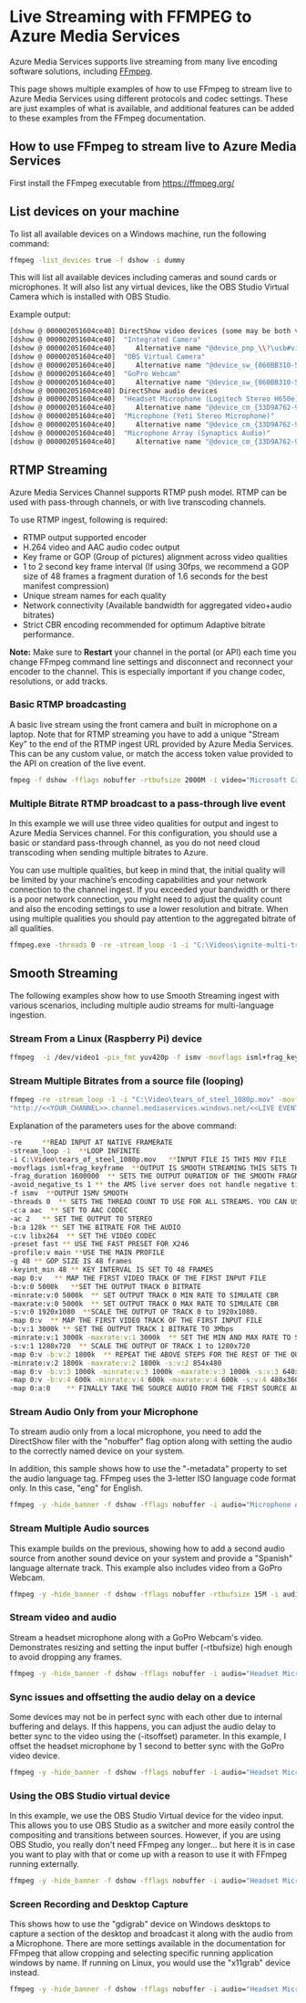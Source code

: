# Live Streaming with FFMPEG to Azure Media Services

Azure Media Services supports live streaming from many live encoding software solutions, including [FFmpeg](https://ffmpeg.org/).

This page shows multiple examples of how to use FFmpeg to stream live to Azure Media Services using different protocols and codec settings. These are just examples of what is available, and additional features can be added to these examples from the FFmpeg documentation.


## How to use FFmpeg to stream live to Azure Media Services

First install the FFmpeg executable from https://ffmpeg.org/

## List devices on your machine

To list all available devices on a Windows machine, run the following command:

```bash
ffmpeg -list_devices true -f dshow -i dummy
```

This will list all available devices including cameras and sound cards or microphones.  It will also list any virtual devices, like the OBS Studio Virtual Camera which is installed with OBS Studio. 

Example output:
```bash
[dshow @ 000002051604ce40] DirectShow video devices (some may be both video and audio devices)
[dshow @ 000002051604ce40]  "Integrated Camera"
[dshow @ 000002051604ce40]     Alternative name "@device_pnp_\\?\usb#vid_13d3&pid_56ba&mi_00#6&222db1a5&1&0000#{65e8773d-8f56-11d0-a3b9-00a0c9223196}\global"
[dshow @ 000002051604ce40]  "OBS Virtual Camera"
[dshow @ 000002051604ce40]     Alternative name "@device_sw_{860BB310-5D01-11D0-BD3B-00A0C911CE86}\{A3FCE0F5-3493-419F-958A-ABA1250EC20B}"
[dshow @ 000002051604ce40]  "GoPro Webcam"
[dshow @ 000002051604ce40]     Alternative name "@device_sw_{860BB310-5D01-11D0-BD3B-00A0C911CE86}\{FDB60968-EC75-4CF9-BC63-7A2C7FFBF210}"
[dshow @ 000002051604ce40] DirectShow audio devices
[dshow @ 000002051604ce40]  "Headset Microphone (Logitech Stereo H650e)"
[dshow @ 000002051604ce40]     Alternative name "@device_cm_{33D9A762-90C8-11D0-BD43-00A0C911CE86}\wave_{332F73BE-E3C1-4BFF-AE27-19B3ABFE7C73}"
[dshow @ 000002051604ce40]  "Microphone (Yeti Stereo Microphone)"
[dshow @ 000002051604ce40]     Alternative name "@device_cm_{33D9A762-90C8-11D0-BD43-00A0C911CE86}\wave_{29FB72F8-9A74-4A20-95A8-88065501CEFC}"
[dshow @ 000002051604ce40]  "Microphone Array (Synaptics Audio)"
[dshow @ 000002051604ce40]     Alternative name "@device_cm_{33D9A762-90C8-11D0-BD43-00A0C911CE86}\wave_{AA4B41C9-108C-4AE3-AC5F-BEC685AE8140}"
```

## RTMP Streaming

Azure Media Services Channel supports RTMP push model. RTMP can be used with pass-through channels, or with live transcoding channels.

To use RTMP ingest, following is required:

- RTMP output supported encoder
- H.264 video and AAC audio codec output
- Key frame or GOP (Group of pictures) alignment across video qualities
- 1 to 2 second key frame interval (If using 30fps, we recommend a GOP size of 48 frames a fragment duration of 1.6 seconds for the best manifest compression)
- Unique stream names for each quality
- Network connectivity (Available bandwidth for aggregated video+audio bitrates)
- Strict CBR encoding recommended for optimum Adaptive bitrate performance.


**Note:** Make sure to **Restart** your channel in the portal (or API) each time you change FFmpeg command line settings and disconnect and reconnect your encoder to the channel. This is especially important if you change codec, resolutions, or add tracks. 


### Basic RTMP broadcasting
A basic live stream using the front camera and built in microphone on a laptop. 
Note that for RTMP streaming you have to add a unique "Stream Key" to the end of the RTMP ingest URL provided by Azure Media Services. This can be any custom value, or match the access token value provided to the API on creation of the live event.

```bash
fmpeg -f dshow -fflags nobuffer -rtbufsize 2000M -i video="Microsoft Camera Front":audio="Microphone Array (Realtek High Definition Audio(SST))" -f flv "rtmp://<<YOUR_CHANNEL>>.channel.media.azure.net:1935/live/<<LIVE EVENT ID>>/<<STREAM KEY>>"`
```

### Multiple Bitrate RTMP broadcast to a pass-through live event
In this example we will use three video qualities for output and ingest to Azure Media Services channel. For this configuration, you should use a basic or standard pass-through channel, as you do not need cloud transcoding when sending multiple bitrates to Azure. 

You can use multiple qualities, but keep in mind that, the initial quality will be limited by your machine’s encoding capabilities and your network connection to the channel ingest. If you exceeded your bandwidth or there is a poor network connection, you might need to adjust the quality count and also the encoding settings to use a lower resolution and bitrate. When using multiple qualities you should pay attention to the aggregated bitrate of all qualities.

```bash
ffmpeg.exe -threads 0 -re -stream_loop -1 -i "C:\Videos\ignite-multi-track-sample.mp4" -c:a aac -ab 128k -ac 2 -ar 48000 -c:v libx264 -s svga -b:v 500k -minrate 500k -maxrate 500k -bufsize 500k -r 30 -g 48 -keyint_min 48 -sc_threshold 0 -f flv rtmp://f5c5123cea414ec5a8debfd2733ec86e.channel.media.azure.net:1935/live/c8b692f788fc4cbc92e7b358d8b1c260/Streams_500 -c:a aac -ab 128k -ac 2 -ar 48000 -c:v libx264 -s vga -b:v 300k -minrate 300k -maxrate 300k -bufsize 300k -r 30 -g 48 -keyint_min 48 -sc_threshold 0 -f flv rtmp://f5c5123cea414ec5a8debfd2733ec86e.channel.media.azure.net:1935/live/c8b692f788fc4cbc92e7b358d8b1c260/Streams_300 -c:a aac -ab 128k -ac 2 -ar 48000 -c:v libx264 -s qvga -b:v 150k -minrate 150k -maxrate 150k -bufsize 150k  -r 30 -g 48 -keyint_min 48 -sc_threshold 0 -f flv rtmp://f5c5123cea414ec5a8debfd2733ec86e.channel.media.azure.net:1935/live/c8b692f788fc4cbc92e7b358d8b1c260/Streams_150
```

## Smooth Streaming

The following examples show how to use Smooth Streaming ingest with various scenarios, including multiple audio streams for multi-language ingestion. 

### Stream From a Linux (Raspberry Pi) device

```bash
ffmpeg  -i /dev/video1 -pix_fmt yuv420p -f ismv -movflags isml+frag_keyframe  -video_track_timescale 10000000 -frag_duration 1600000 -framerate 30 -r 30  -c:v h264_omx -preset ultrafast -tune zerolatency -map 0:v:0  -b:v:0 2000k -minrate:v:0 2000k -maxrate:v:0 2000k -bufsize 2500k  -s:v:0 640x360  -map 0:v:0  -b:v:1 500k -minrate:v:1 500k -maxrate:v:1 500k -s:v:1 480x360 -g 48 -keyint_min 48 -sc_threshold 0  -c:a libfaac -ab 48k  -map 0:a? -threads 0 "http://<<YOUR_CHANNEL>>.channel.mediaservices.windows.net/<<LIVE EVENT ID>>/ingest.isml/Streams(video)"
```

### Stream Multiple Bitrates from a source file (looping)

```bash
ffmpeg -re -stream_loop -1 -i "C:\Video\tears_of_steel_1080p.mov" -movflags isml+frag_keyframe -frag_duration 1600000 -f ismv -threads 0 -c:a aac -ac 2 -b:a 128k -c:v libx264 -preset ultrafast -tune zerolatency -profile:v main -g 48 -keyint_min 48 -sc_threshold 0 -map 0:v -b:v:0 5000k -minrate:v:0 5000k -maxrate:v:0 5000k -s:v:0 1920x1080 -map 0:v -b:v:1 3000k -minrate:v:1 3000k -maxrate:v:1 3000k -s:v:1 1280x720 -map 0:v -b:v:2 1800k -minrate:v:2 1800k -maxrate:v:2 1800k -s:v:2 854x480 -map 0:v -b:v:3 1000k -minrate:v:3 1000k -maxrate:v:3 1000k -s:v:3 640x480 -map 0:v -b:v:4 600k -minrate:v:4 600k -maxrate:v:4 600k -s:v:4 480x360 -map 0:a:0
"http://<<YOUR_CHANNEL>>.channel.mediaservices.windows.net/<<LIVE EVENT ID>>/ingest.isml/Streams(stream0^)"
```

Explanation of the parameters uses for the above command: 

```bash
-re     **READ INPUT AT NATIVE FRAMERATE
-stream_loop -1  **LOOP INFINITE
-i C:\Video\tears_of_steel_1080p.mov   **INPUT FILE IS THIS MOV FILE
-movflags isml+frag_keyframe  **OUTPUT IS SMOOTH STREAMING THIS SETS THE FLAGS
-frag_duration 1600000  ** SETS THE OUTPUT DURATION OF THE SMOOTH FRAGMENT TO 1.6 seconds
-avoid_negative_ts 1 ** the AMS live server does not handle negative timestamps. 
-f ismv  **OUTPUT ISMV SMOOTH
-threads 0  ** SETS THE THREAD COUNT TO USE FOR ALL STREAMS. YOU CAN USE A STREAM SPECIFIC COUNT AS WELL
-c:a aac  ** SET TO AAC CODEC
-ac 2   ** SET THE OUTPUT TO STEREO
-b:a 128k ** SET THE BITRATE FOR THE AUDIO
-c:v libx264  ** SET THE VIDEO CODEC
-preset fast ** USE THE FAST PRESET FOR X246
-profile:v main **USE THE MAIN PROFILE
-g 48 ** GOP SIZE IS 48 frames
-keyint_min 48 ** KEY INTERVAL IS SET TO 48 FRAMES
-map 0:v   ** MAP THE FIRST VIDEO TRACK OF THE FIRST INPUT FILE
-b:v:0 5000k   **SET THE OUTPUT TRACK 0 BITRATE
-minrate:v:0 5000k  ** SET OUTPUT TRACK 0 MIN RATE TO SIMULATE CBR
-maxrate:v:0 5000k  ** SET OUTPUT TRACK 0 MAX RATE TO SIMULATE CBR
-s:v:0 1920x1080  **SCALE THE OUTPUT OF TRACK 0 to 1920x1080. 
-map 0:v  ** MAP THE FIRST VIDEO TRACK OF THE FIRST INPUT FILE
-b:v:1 3000k ** SET THE OUTPUT TRACK 1 BITRATE TO 3Mbps
-minrate:v:1 3000k -maxrate:v:1 3000k  ** SET THE MIN AND MAX RATE TO SIMULATE CBR OUTPU
-s:v:1 1280x720  ** SCALE THE OUTPUT OF TRACK 1 to 1280x720
-map 0:v -b:v:2 1800k  ** REPEAT THE ABOVE STEPS FOR THE REST OF THE OUTPUT TRACKS
-minrate:v:2 1800k -maxrate:v:2 1800k -s:v:2 854x480 
-map 0:v -b:v:3 1000k -minrate:v:3 1000k -maxrate:v:3 1000k -s:v:3 640x480 
-map 0:v -b:v:4 600k -minrate:v:4 600k -maxrate:v:4 600k -s:v:4 480x360 
-map 0:a:0    ** FINALLY TAKE THE SOURCE AUDIO FROM THE FIRST SOURCE AUDIO TRACK
```

### Stream Audio Only from your Microphone

To stream audio only from a local microphone, you need to add the DirectShow filer with the "nobuffer" flag option along with setting the audio to the correctly named device on your system.

In addition, this sample shows how to use the "-metadata" property to set the audio language tag.  FFmpeg uses the 3-letter ISO language code format only. In this case, "eng" for English. 

```bash
ffmpeg -y -hide_banner -f dshow -fflags nobuffer -i audio="Microphone Array (Synaptics Audio)" -metadata:s:a language=eng -c:a aac -b:a 128k -ar 48000 -avoid_negative_ts 1 -f ismv -movflags isml+frag_keyframe -frag_duration 1600000 "http://<<YOUR_CHANNEL>>.channel.mediaservices.windows.net/<<LIVE EVENT ID>>/ingest.isml/Streams(audio)"
```

### Stream Multiple Audio sources

This example builds on the previous, showing how to add a second audio source from another sound device on your system and provide a "Spanish" language alternate track. This example also includes video from a GoPro Webcam. 

```bash
ffmpeg -y -hide_banner -f dshow -fflags nobuffer -rtbufsize 15M -i audio="Microphone Array (Synaptics Audio)"  -f dshow -fflags nobuffer -i audio="Headset Microphone (Logitech Stereo H650e)" -itsoffset 1.00 -f dshow -fflags nobuffer -rtbufsize 2000M -i video="GoPro Webcam" -map 0:a:0 -map 1:a:0 -map 2:v:0 -metadata:s:a:0 language=eng -metadata:s:a:1 language=spa -c:a:0 aac -b:a:0 128k -ar:a:0 48000 -c:a:1 aac -b:a:1 128k -ar:a:1 48000 -c:v:2 libx264 -preset ultrafast -tune zerolatency -s:v:0 1280x720 -r 30 -g 48 -keyint_min 48 -sc_threshold 0 -minrate:v:0 3000k -maxrate:v:0 3000k -b:v:0 3000k -avoid_negative_ts 1 -f ismv -movflags isml+frag_keyframe -frag_duration 1600000 "http://<<YOUR_CHANNEL>>.channel.mediaservices.windows.net/<<LIVE EVENT ID>>/ingest.isml/Streams(video)"
```

### Stream video and audio

Stream a headset microphone along with a GoPro Webcam's video.  Demonstrates resizing and setting the input buffer (-rtbufsize) high enough to avoid dropping any frames.

```bash
ffmpeg -y -hide_banner -f dshow -fflags nobuffer -i audio="Headset Microphone (Logitech Stereo H650e)" -f dshow -fflags nobuffer -rtbufsize 2000M -i video="GoPro Webcam" -map 0:0 -map 1:0 -c:a:0 aac -b:a:0 128k -ar:a:0 48000 -c:v:1 libx264 -preset ultrafast -tune zerolatency -s:v:0 1280x720 -r 30 -g 48 -keyint_min 48 -sc_threshold 0 -minrate:v:0 3000k -maxrate:v:0 4000k -b:v:0 3500k -avoid_negative_ts 1 -f ismv -movflags isml+frag_keyframe -frag_duration 1600000 "http://<<YOUR_CHANNEL>>.channel.mediaservices.windows.net/<<LIVE EVENT ID>>/ingest.isml/Streams(video)"
```

### Sync issues and offsetting the audio delay on a device

Some devices may not be in perfect sync with each other due to internal buffering and delays.  If this happens, you can adjust the audio delay to better sync to the video using the (-itsoffset) parameter. 
In this example, I offset the headset microphone by 1 second to better sync with the GoPro video device.

```bash
ffmpeg -y -hide_banner -f dshow -fflags nobuffer -i audio="Headset Microphone (Logitech Stereo H650e)" -itsoffset 1.00 -f dshow -fflags nobuffer -rtbufsize 2000M -i video="GoPro Webcam" -map 0:0 -map 1:0 -c:a:0 aac -b:a:0 128k -ar:a:0 48000 -c:v:1 libx264 -preset ultrafast -tune zerolatency -s:v:0 1280x720 -r 30 -g 48 -keyint_min 48 -sc_threshold 0 -minrate:v:0 3000k -maxrate:v:0 3000k -b:v:0 3000k -avoid_negative_ts 1 -f ismv -movflags isml+frag_keyframe -frag_duration 1600000 "http://<<YOUR_CHANNEL>>.channel.mediaservices.windows.net/<<LIVE EVENT ID>>/ingest.isml/Streams(video)"
```

### Using the OBS Studio virtual device

In this example, we use the OBS Studio Virtual device for the video input.  This allows you to use OBS Studio as a switcher and more easily control the compositing and transitions between sources.  However, if you are using OBS Studio, you really don't need FFmpeg any longer... but here it is in case you want to play with that or come up with a reason to use it with FFmpeg running externally.

```bash
ffmpeg -y -hide_banner -f dshow -fflags nobuffer -i audio="Headset Microphone (Logitech Stereo H650e)" -itsoffset 1.00 -f dshow -fflags nobuffer -rtbufsize 2000M -i video="OBS Virtual Camera" -map 0:0 -map 1:0 -c:a:0 aac -b:a:0 128k -c:v:1 libx264 -preset ultrafast -tune zerolatency -s:v:0 1280x720 -r 30 -g 48 -keyint_min 48 -sc_threshold 0 -minrate:v:0 3000k -maxrate:v:0 3000k -b:v:0 3000k -avoid_negative_ts 1 -f ismv -movflags isml+frag_keyframe -frag_duration 1600000 "http://<<YOUR_CHANNEL>>.channel.mediaservices.windows.net/<<LIVE EVENT ID>>/ingest.isml/Streams(video)"
```

### Screen Recording and Desktop Capture

This shows how to use the "gdigrab" device on Windows desktops to capture a section of the desktop and broadcast it along with the audio from a Microphone.  There are more settings available in the documentation for FFmpeg that allow cropping and selecting specific running application windows by name. If running on Linux, you would use the "x11grab" device instead.

```bash
ffmpeg -y -hide_banner -f dshow -fflags nobuffer -i audio="Headset Microphone (Logitech Stereo H650e)" -itsoffset 1.00 -f gdigrab -framerate 10 -offset_x 0 -offset_y 0 -video_size 1920x1080 -show_region 1 -i desktop -map 0:0 -map 1:0 -c:a:0 aac -b:a:0 128k -c:v:1 libx264 -preset ultrafast -tune zerolatency -s:v:0 1280x720 -r 30 -g 48 -keyint_min 48 -sc_threshold 0 -minrate:v:0 3000k -maxrate:v:0 3000k -b:v:0 3000k -avoid_negative_ts 1 -f ismv -movflags isml+frag_keyframe -frag_duration 1600000 "http://<<YOUR_CHANNEL>>.channel.mediaservices.windows.net/<<LIVE EVENT ID>>/ingest.isml/Streams(video)"
```